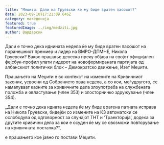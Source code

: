 ```yaml
---
title: "Меџити: Дали на Груевски ќе му биде вратен пасошот?"
date: 2023-09-10T17:21:09.646Z
category: македонија
featured: true
featuredImage: ../img/medziti.jpg
author: Вардарски
---
```

<!--StartFragment-->

Дали е точно дека иднината недела ќе му биде вратен пасошот на поранешниот премиер и лидер на ВМРО-ДПМНЕ, Никола Груевски? Вакво прашање денеска преку објава на својот официјален фејсбук-профил упати лидерот на новоформираната партијата од албанскиот политички блок – Демократско движење, Изет Меџити.

Прашањето на Меџити е во контекст на измените на Кривичниот законик, усвоени од Собранието оваа недела, а со кои, меѓудругото, се намалуваат казните за кривичните дела злоупотреба на службената положба и овластување (член 353) и злосторничко здружување (член 354).

„Дали е точно дека идната недела ќе му биде вратена патната исправа на Никола Груевски, бидејќи со измените на КЗ автоматски се ослободува од одговорност за случајот ТНТ и ‘Траекторија’, додека за другите кривични дела за кои е осуден ќе му се овозможи повторување на кривичната постапка?“,

е прашањето кое јавно го постави Меџити.  

<!--EndFragment-->